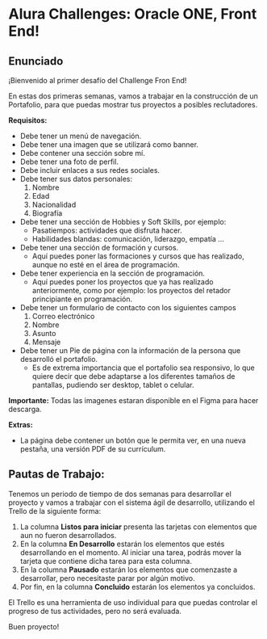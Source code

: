 # Alura Challenges: Oracle ONE, Front End!

## Enunciado

¡Bienvenido al primer desafío del Challenge Fron End!

En estas dos primeras semanas, vamos a trabajar en la construcción de un Portafolio, para que puedas mostrar tus proyectos a posibles reclutadores.

**Requisitos:**
- Debe tener un menú de navegación.
- Debe tener una imagen que se utilizará como banner.
- Debe contener una sección sobre mí.
- Debe tener una foto de perfil.
- Debe incluir enlaces a sus redes sociales.
- Debe tener sus datos personales:
    1) Nombre
    2) Edad
    3) Nacionalidad
    4) Biografía
- Debe tener una sección de Hobbies y Soft Skills, por ejemplo:
    * Pasatiempos: actividades que disfruta hacer.
    * Habilidades blandas: comunicación, liderazgo, empatía …
- Debe tener una sección de formación y cursos.
    * Aquí puedes poner las formaciones y cursos que has realizado, aunque no esté en el área de programación.
- Debe tener experiencia en la sección de programación.
    * Aquí puedes poner los proyectos que ya has realizado anteriormente, como por ejemplo: los proyectos del retador principiante en programación.
- Debe tener un formulario de contacto con los siguientes campos
    1) Correo electrónico
    2) Nombre
    3) Asunto
    4) Mensaje
- Debe tener un Pie de página con la información de la persona que desarrolló el portafolio.
    * Es de extrema importancia que el portafolio sea responsivo, lo que quiere decir que debe adaptarse a los diferentes tamaños de pantallas, pudiendo ser desktop, tablet o celular.

**Importante:** Todas las imagenes estaran disponible en el Figma para hacer descarga.

**Extras:**
- La página debe contener un botón que le permita ver, en una nueva pestaña, una versión PDF de su currículum.

## Pautas de Trabajo:
Tenemos un periodo de tiempo de dos semanas para desarrollar el proyecto y vamos a trabajar con el sistema ágil de desarrollo, utilizando el Trello de la siguiente forma:

1. La columna **Listos para iniciar** presenta las tarjetas con elementos que aun no fueron desarrollados.
2. En la columna **En Desarrollo** estarán los elementos que estés desarrollando en el momento. Al iniciar una tarea, podrás mover la tarjeta que contiene dicha tarea para esta columna.
3. En la columna **Pausado** estarán los elementos que comenzaste a desarrollar, pero necesitaste parar por algún motivo.
4. Por fin, en la columna **Concluido** estarán los elementos ya concluidos.

El Trello es una herramienta de uso individual para que puedas controlar el progreso de tus actividades, pero no será evaluada.

Buen proyecto!